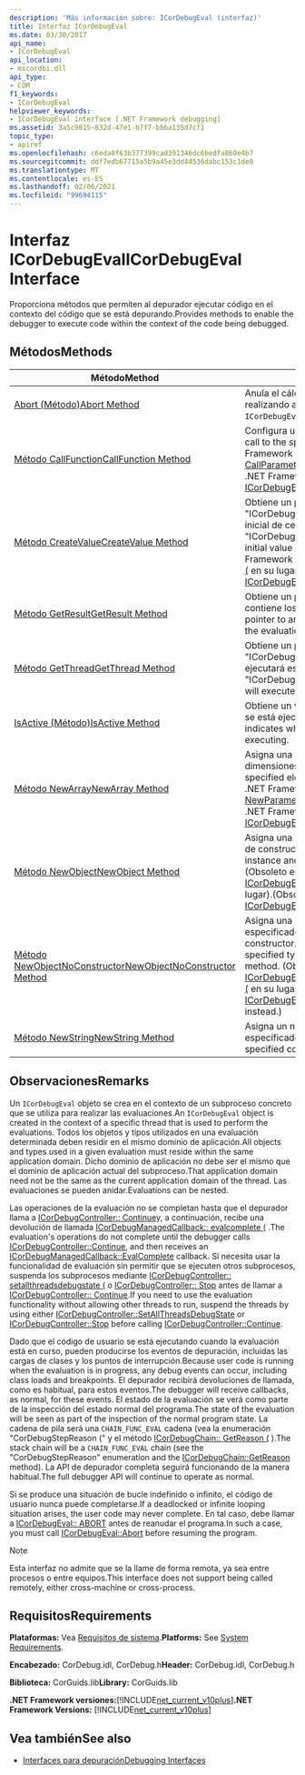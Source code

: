 ```yaml
---
description: 'Más información sobre: ICorDebugEval (interfaz)'
title: Interfaz ICorDebugEval
ms.date: 03/30/2017
api_name:
- ICorDebugEval
api_location:
- mscordbi.dll
api_type:
- COM
f1_keywords:
- ICorDebugEval
helpviewer_keywords:
- ICorDebugEval interface [.NET Framework debugging]
ms.assetid: 3a5c9815-832d-47e1-b7f7-bbba135d7cf1
topic_type:
- apiref
ms.openlocfilehash: c6eda0f63b377399cad391346dc6bedfa860e4b7
ms.sourcegitcommit: ddf7edb67715a5b9a45e3dd44536dabc153c1de0
ms.translationtype: MT
ms.contentlocale: es-ES
ms.lasthandoff: 02/06/2021
ms.locfileid: "99694115"
---
```

# <a name="icordebugeval-interface"></a><span data-ttu-id="53097-103">Interfaz ICorDebugEval</span><span class="sxs-lookup"><span data-stu-id="53097-103">ICorDebugEval Interface</span></span>

<span data-ttu-id="53097-104">Proporciona métodos que permiten al depurador ejecutar código en el contexto del código que se está depurando.</span><span class="sxs-lookup"><span data-stu-id="53097-104">Provides methods to enable the debugger to execute code within the context of the code being debugged.</span></span>  
  
## <a name="methods"></a><span data-ttu-id="53097-105">Métodos</span><span class="sxs-lookup"><span data-stu-id="53097-105">Methods</span></span>  
  
|<span data-ttu-id="53097-106">Método</span><span class="sxs-lookup"><span data-stu-id="53097-106">Method</span></span>|<span data-ttu-id="53097-107">Descripción</span><span class="sxs-lookup"><span data-stu-id="53097-107">Description</span></span>|  
|------------|-----------------|  
|[<span data-ttu-id="53097-108">Abort (Método)</span><span class="sxs-lookup"><span data-stu-id="53097-108">Abort Method</span></span>](icordebugeval-abort-method.md)|<span data-ttu-id="53097-109">Anula el cálculo que este `ICorDebugEval` objeto está realizando actualmente.</span><span class="sxs-lookup"><span data-stu-id="53097-109">Aborts the computation this `ICorDebugEval` object is currently performing.</span></span>|  
|[<span data-ttu-id="53097-110">Método CallFunction</span><span class="sxs-lookup"><span data-stu-id="53097-110">CallFunction Method</span></span>](icordebugeval-callfunction-method.md)|<span data-ttu-id="53097-111">Configura una llamada a la función especificada.</span><span class="sxs-lookup"><span data-stu-id="53097-111">Sets up a call to the specified function.</span></span> <span data-ttu-id="53097-112">(Obsoleto en la .NET Framework versión 2,0; use [ICorDebugEval2:: CallParameterizedFunction (](icordebugeval2-callparameterizedfunction-method.md) en su lugar).</span><span class="sxs-lookup"><span data-stu-id="53097-112">(Obsolete in the .NET Framework version 2.0; use [ICorDebugEval2::CallParameterizedFunction](icordebugeval2-callparameterizedfunction-method.md) instead.)</span></span>|  
|[<span data-ttu-id="53097-113">Método CreateValue</span><span class="sxs-lookup"><span data-stu-id="53097-113">CreateValue Method</span></span>](icordebugeval-createvalue-method.md)|<span data-ttu-id="53097-114">Obtiene un puntero de interfaz a un objeto "ICorDebugValue" del tipo especificado, con un valor inicial de cero o null.</span><span class="sxs-lookup"><span data-stu-id="53097-114">Gets an interface pointer to an "ICorDebugValue" object of the specified type, with an initial value of zero or null.</span></span> <span data-ttu-id="53097-115">(Obsoleto en el .NET Framework 2,0; use [ICorDebugEval2:: createvaluefortype (](icordebugeval2-createvaluefortype-method.md) en su lugar).</span><span class="sxs-lookup"><span data-stu-id="53097-115">(Obsolete in the .NET Framework 2.0; use [ICorDebugEval2::CreateValueForType](icordebugeval2-createvaluefortype-method.md) instead.)</span></span>|  
|[<span data-ttu-id="53097-116">Método GetResult</span><span class="sxs-lookup"><span data-stu-id="53097-116">GetResult Method</span></span>](icordebugeval-getresult-method.md)|<span data-ttu-id="53097-117">Obtiene un puntero de interfaz a un `ICorDebugValue` que contiene los resultados de la evaluación.</span><span class="sxs-lookup"><span data-stu-id="53097-117">Gets an interface pointer to an `ICorDebugValue` that contains the results of the evaluation.</span></span>|  
|[<span data-ttu-id="53097-118">Método GetThread</span><span class="sxs-lookup"><span data-stu-id="53097-118">GetThread Method</span></span>](icordebugeval-getthread-method.md)|<span data-ttu-id="53097-119">Obtiene un puntero de interfaz a la expresión "ICorDebugThread" en la que se está ejecutando o se ejecutará esta evaluación.</span><span class="sxs-lookup"><span data-stu-id="53097-119">Gets an interface pointer to the "ICorDebugThread" where this evaluation is executing or will execute.</span></span>|  
|[<span data-ttu-id="53097-120">IsActive (Método)</span><span class="sxs-lookup"><span data-stu-id="53097-120">IsActive Method</span></span>](icordebugeval-isactive-method.md)|<span data-ttu-id="53097-121">Obtiene un valor que indica si este `ICorDebugEval` objeto se está ejecutando actualmente.</span><span class="sxs-lookup"><span data-stu-id="53097-121">Gets a value that indicates whether this `ICorDebugEval` object is currently executing.</span></span>|  
|[<span data-ttu-id="53097-122">Método NewArray</span><span class="sxs-lookup"><span data-stu-id="53097-122">NewArray Method</span></span>](icordebugeval-newarray-method.md)|<span data-ttu-id="53097-123">Asigna una nueva matriz del tipo de elemento y las dimensiones especificadas.</span><span class="sxs-lookup"><span data-stu-id="53097-123">Allocates a new array of the specified element type and dimensions.</span></span> <span data-ttu-id="53097-124">(Obsoleto en el .NET Framework 2,0; use [ICorDebugEval2:: NewParameterizedArray (](icordebugeval2-newparameterizedarray-method.md) en su lugar).</span><span class="sxs-lookup"><span data-stu-id="53097-124">(Obsolete in the .NET Framework 2.0; use [ICorDebugEval2::NewParameterizedArray](icordebugeval2-newparameterizedarray-method.md) instead.)</span></span>|  
|[<span data-ttu-id="53097-125">Método NewObject</span><span class="sxs-lookup"><span data-stu-id="53097-125">NewObject Method</span></span>](icordebugeval-newobject-method.md)|<span data-ttu-id="53097-126">Asigna una nueva instancia de objeto y llama al método de constructor especificado.</span><span class="sxs-lookup"><span data-stu-id="53097-126">Allocates a new object instance and calls the specified constructor method.</span></span> <span data-ttu-id="53097-127">(Obsoleto en el .NET Framework 2,0; use [ICorDebugEval2:: NewParameterizedObject (](icordebugeval2-newparameterizedobject-method.md) en su lugar).</span><span class="sxs-lookup"><span data-stu-id="53097-127">(Obsolete in the .NET Framework 2.0; use [ICorDebugEval2::NewParameterizedObject](icordebugeval2-newparameterizedobject-method.md) instead.)</span></span>|  
|[<span data-ttu-id="53097-128">Método NewObjectNoConstructor</span><span class="sxs-lookup"><span data-stu-id="53097-128">NewObjectNoConstructor Method</span></span>](icordebugeval-newobjectnoconstructor-method.md)|<span data-ttu-id="53097-129">Asigna una nueva instancia de objeto del tipo especificado, sin intentar llamar a un método de constructor.</span><span class="sxs-lookup"><span data-stu-id="53097-129">Allocates a new object instance of the specified type, without attempting to call a constructor method.</span></span> <span data-ttu-id="53097-130">(Obsoleto en el .NET Framework 2,0; use [ICorDebugEval2:: newparameterizedobjectnoconstructor (](icordebugeval2-newparameterizedobjectnoconstructor-method.md) en su lugar).</span><span class="sxs-lookup"><span data-stu-id="53097-130">(Obsolete in the .NET Framework 2.0; use [ICorDebugEval2::NewParameterizedObjectNoConstructor](icordebugeval2-newparameterizedobjectnoconstructor-method.md) instead.)</span></span>|  
|[<span data-ttu-id="53097-131">Método NewString</span><span class="sxs-lookup"><span data-stu-id="53097-131">NewString Method</span></span>](icordebugeval-newstring-method.md)|<span data-ttu-id="53097-132">Asigna un nuevo objeto de cadena con el contenido especificado.</span><span class="sxs-lookup"><span data-stu-id="53097-132">Allocates a new string object with the specified contents.</span></span>|  
  
## <a name="remarks"></a><span data-ttu-id="53097-133">Observaciones</span><span class="sxs-lookup"><span data-stu-id="53097-133">Remarks</span></span>  

 <span data-ttu-id="53097-134">Un `ICorDebugEval` objeto se crea en el contexto de un subproceso concreto que se utiliza para realizar las evaluaciones.</span><span class="sxs-lookup"><span data-stu-id="53097-134">An `ICorDebugEval` object is created in the context of a specific thread that is used to perform the evaluations.</span></span> <span data-ttu-id="53097-135">Todos los objetos y tipos utilizados en una evaluación determinada deben residir en el mismo dominio de aplicación.</span><span class="sxs-lookup"><span data-stu-id="53097-135">All objects and types used in a given evaluation must reside within the same application domain.</span></span> <span data-ttu-id="53097-136">Dicho dominio de aplicación no debe ser el mismo que el dominio de aplicación actual del subproceso.</span><span class="sxs-lookup"><span data-stu-id="53097-136">That application domain need not be the same as the current application domain of the thread.</span></span> <span data-ttu-id="53097-137">Las evaluaciones se pueden anidar.</span><span class="sxs-lookup"><span data-stu-id="53097-137">Evaluations can be nested.</span></span>  
  
 <span data-ttu-id="53097-138">Las operaciones de la evaluación no se completan hasta que el depurador llama a [ICorDebugController:: Continue](icordebugcontroller-continue-method.md)y, a continuación, recibe una devolución de llamada [ICorDebugManagedCallback:: evalcomplete (](icordebugmanagedcallback-evalcomplete-method.md) .</span><span class="sxs-lookup"><span data-stu-id="53097-138">The evaluation's operations do not complete until the debugger calls [ICorDebugController::Continue](icordebugcontroller-continue-method.md), and then receives an [ICorDebugManagedCallback::EvalComplete](icordebugmanagedcallback-evalcomplete-method.md) callback.</span></span> <span data-ttu-id="53097-139">Si necesita usar la funcionalidad de evaluación sin permitir que se ejecuten otros subprocesos, suspenda los subprocesos mediante [ICorDebugController:: setallthreadsdebugstate (](icordebugcontroller-setallthreadsdebugstate-method.md) o [ICorDebugController:: Stop](icordebugcontroller-stop-method.md) antes de llamar a [ICorDebugController:: Continue](icordebugcontroller-continue-method.md).</span><span class="sxs-lookup"><span data-stu-id="53097-139">If you need to use the evaluation functionality without allowing other threads to run, suspend the threads by using either [ICorDebugController::SetAllThreadsDebugState](icordebugcontroller-setallthreadsdebugstate-method.md) or [ICorDebugController::Stop](icordebugcontroller-stop-method.md) before calling [ICorDebugController::Continue](icordebugcontroller-continue-method.md).</span></span>  
  
 <span data-ttu-id="53097-140">Dado que el código de usuario se está ejecutando cuando la evaluación está en curso, pueden producirse los eventos de depuración, incluidas las cargas de clases y los puntos de interrupción.</span><span class="sxs-lookup"><span data-stu-id="53097-140">Because user code is running when the evaluation is in progress, any debug events can occur, including class loads and breakpoints.</span></span> <span data-ttu-id="53097-141">El depurador recibirá devoluciones de llamada, como es habitual, para estos eventos.</span><span class="sxs-lookup"><span data-stu-id="53097-141">The debugger will receive callbacks, as normal, for these events.</span></span> <span data-ttu-id="53097-142">El estado de la evaluación se verá como parte de la inspección del estado normal del programa.</span><span class="sxs-lookup"><span data-stu-id="53097-142">The state of the evaluation will be seen as part of the inspection of the normal program state.</span></span> <span data-ttu-id="53097-143">La cadena de pila será una `CHAIN_FUNC_EVAL` cadena (vea la enumeración "CorDebugStepReason (" y el método [ICorDebugChain:: GetReason (](icordebugchain-getreason-method.md) ).</span><span class="sxs-lookup"><span data-stu-id="53097-143">The stack chain will be a `CHAIN_FUNC_EVAL` chain (see the "CorDebugStepReason" enumeration and the [ICorDebugChain::GetReason](icordebugchain-getreason-method.md) method).</span></span> <span data-ttu-id="53097-144">La API de depurador completa seguirá funcionando de la manera habitual.</span><span class="sxs-lookup"><span data-stu-id="53097-144">The full debugger API will continue to operate as normal.</span></span>  
  
 <span data-ttu-id="53097-145">Si se produce una situación de bucle indefinido o infinito, el código de usuario nunca puede completarse.</span><span class="sxs-lookup"><span data-stu-id="53097-145">If a deadlocked or infinite looping situation arises, the user code may never complete.</span></span> <span data-ttu-id="53097-146">En tal caso, debe llamar a [ICorDebugEval:: ABORT](icordebugeval-abort-method.md) antes de reanudar el programa.</span><span class="sxs-lookup"><span data-stu-id="53097-146">In such a case, you must call [ICorDebugEval::Abort](icordebugeval-abort-method.md) before resuming the program.</span></span>  
  
> [!NOTE]
> <span data-ttu-id="53097-147">Esta interfaz no admite que se la llame de forma remota, ya sea entre procesos o entre equipos.</span><span class="sxs-lookup"><span data-stu-id="53097-147">This interface does not support being called remotely, either cross-machine or cross-process.</span></span>  
  
## <a name="requirements"></a><span data-ttu-id="53097-148">Requisitos</span><span class="sxs-lookup"><span data-stu-id="53097-148">Requirements</span></span>  

 <span data-ttu-id="53097-149">**Plataformas:** Vea [Requisitos de sistema](../../get-started/system-requirements.md).</span><span class="sxs-lookup"><span data-stu-id="53097-149">**Platforms:** See [System Requirements](../../get-started/system-requirements.md).</span></span>  
  
 <span data-ttu-id="53097-150">**Encabezado:** CorDebug.idl, CorDebug.h</span><span class="sxs-lookup"><span data-stu-id="53097-150">**Header:** CorDebug.idl, CorDebug.h</span></span>  
  
 <span data-ttu-id="53097-151">**Biblioteca:** CorGuids.lib</span><span class="sxs-lookup"><span data-stu-id="53097-151">**Library:** CorGuids.lib</span></span>  
  
 <span data-ttu-id="53097-152">**.NET Framework versiones:**[!INCLUDE[net_current_v10plus](../../../../includes/net-current-v10plus-md.md)]</span><span class="sxs-lookup"><span data-stu-id="53097-152">**.NET Framework Versions:** [!INCLUDE[net_current_v10plus](../../../../includes/net-current-v10plus-md.md)]</span></span>  
  
## <a name="see-also"></a><span data-ttu-id="53097-153">Vea también</span><span class="sxs-lookup"><span data-stu-id="53097-153">See also</span></span>

- [<span data-ttu-id="53097-154">Interfaces para depuración</span><span class="sxs-lookup"><span data-stu-id="53097-154">Debugging Interfaces</span></span>](debugging-interfaces.md)
